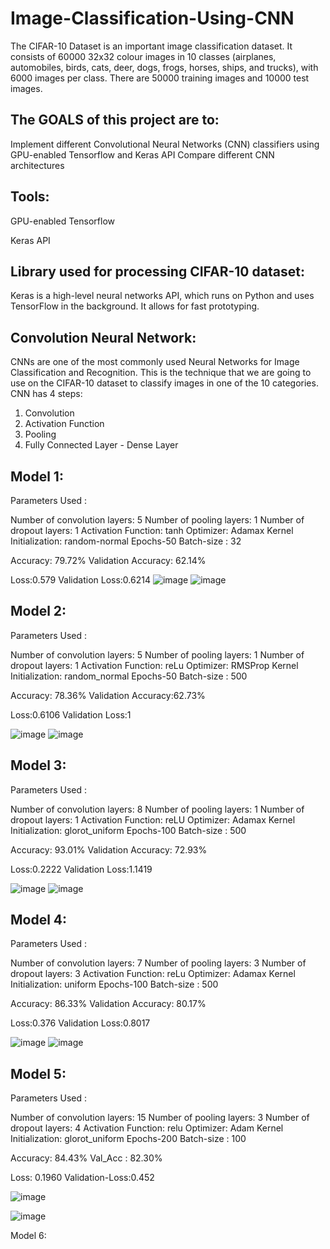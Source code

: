 # Image-Classification-Using-CNN

The CIFAR-10 Dataset is an important image classification dataset. It consists of 60000 32x32 colour images in 10 classes (airplanes, automobiles, birds, cats, deer, dogs, frogs, horses, ships, and trucks), with 6000 images per class. There are 50000 training images and 10000 test images.

## The GOALS of this project are to:

Implement different Convolutional Neural Networks (CNN) classifiers using GPU-enabled Tensorflow and Keras API
Compare different CNN architectures


## Tools:

GPU-enabled Tensorflow

Keras API

## Library used for processing CIFAR-10 dataset:

Keras is a high-level neural networks API, which runs on Python and uses TensorFlow in the background. It allows for fast prototyping.

## Convolution Neural Network:

CNNs are one of the most commonly used Neural Networks for Image Classification and Recognition. This is the technique that we are going to use on the CIFAR-10 dataset to classify images in one of the 10 categories.
CNN has 4 steps:
1. Convolution
2. Activation Function
3. Pooling
4. Fully Connected Layer - Dense Layer

## Model 1:
Parameters Used :

Number of convolution layers: 5
Number of pooling layers: 1
Number of dropout layers: 1
Activation Function: tanh
Optimizer: Adamax
Kernel Initialization: 
random-normal 
Epochs-50
Batch-size : 32

Accuracy: 79.72%
Validation Accuracy: 62.14%

Loss:0.579
Validation Loss:0.6214
![image](https://github.com/diyabodiwala/Image-Classification-Using-CNN/assets/83166513/9a67af0e-fce0-4ab4-a81b-28be24087ede)
![image](https://github.com/diyabodiwala/Image-Classification-Using-CNN/assets/83166513/c1ad4de4-c6d5-485b-8ee2-659432b46547)

## Model 2:

Parameters Used :

Number of convolution layers: 5
Number of pooling layers: 1
Number of dropout layers: 1
Activation Function: reLu
Optimizer: RMSProp
Kernel Initialization: 
random_normal
Epochs-50
Batch-size : 500 

Accuracy: 78.36%
Validation Accuracy:62.73% 

Loss:0.6106
Validation Loss:1

![image](https://github.com/diyabodiwala/Image-Classification-Using-CNN/assets/83166513/26b73ce3-79ac-469e-a4ad-d47dea0564c5)
![image](https://github.com/diyabodiwala/Image-Classification-Using-CNN/assets/83166513/5c9d4e39-cb4c-44c4-a0f2-ad9ae8b9e294)

## Model 3:
Parameters Used :

Number of convolution layers: 8
Number of pooling layers: 1
Number of dropout layers: 1
Activation Function: reLU
Optimizer: Adamax
Kernel Initialization: 
glorot_uniform
Epochs-100
Batch-size : 500 

Accuracy: 93.01%
Validation Accuracy: 72.93%

Loss:0.2222
Validation Loss:1.1419

![image](https://github.com/diyabodiwala/Image-Classification-Using-CNN/assets/83166513/b15daf9c-3ebc-4768-b79e-0c185720de6c)
![image](https://github.com/diyabodiwala/Image-Classification-Using-CNN/assets/83166513/2e1bb13d-e37b-4caa-bff1-345d89f03059)

## Model 4:

Parameters Used :

Number of convolution layers: 7
Number of pooling layers: 3
Number of dropout layers: 3
Activation Function: reLu
Optimizer: Adamax
Kernel Initialization: 
uniform
Epochs-100
Batch-size : 500 

Accuracy: 86.33%
Validation Accuracy: 80.17%

Loss:0.376
Validation Loss:0.8017

![image](https://github.com/diyabodiwala/Image-Classification-Using-CNN/assets/83166513/bed6ccdd-b289-495c-a700-db608ff56ed6)
![image](https://github.com/diyabodiwala/Image-Classification-Using-CNN/assets/83166513/e117455a-d8f9-4f71-bd8d-aade7d2afd7f)

## Model 5:

Parameters Used :

Number of convolution layers: 15
Number of pooling layers: 3
Number of dropout layers: 4
Activation Function: relu
Optimizer: Adam
Kernel Initialization: 
glorot_uniform
Epochs-200
Batch-size : 100

Accuracy: 84.43%
Val_Acc : 82.30%

Loss: 0.1960
Validation-Loss:0.452

![image](https://github.com/diyabodiwala/Image-Classification-Using-CNN/assets/83166513/7f6c09ea-fe55-4baa-b23a-66b1a604daa4)

![image](https://github.com/diyabodiwala/Image-Classification-Using-CNN/assets/83166513/2ebe7b0b-357d-4ba5-b5df-dae55431152f)

Model 6:

